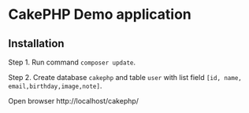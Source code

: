 # CakePHP Demo application

## Installation

Step 1. Run command ```composer update```.

Step 2. Create database ```cakephp``` and table ```user``` with list field ```[id, name, email,birthday,image,note]```.

Open browser http://localhost/cakephp/


